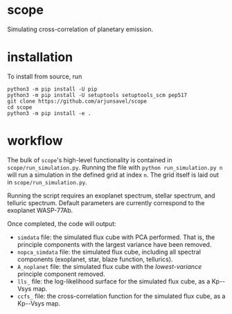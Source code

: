 # scope
Simulating cross-correlation of planetary emission.

# installation
To install from source, run
```
python3 -m pip install -U pip
python3 -m pip install -U setuptools setuptools_scm pep517
git clone https://github.com/arjunsavel/scope
cd scope
python3 -m pip install -e .
```

# workflow
The bulk of `scope`'s high-level functionality is contained in `scope/run_simulation.py`.
Running the file with `python run_simulation.py n` will run a simulation in the defined grid at index `n`. 
The grid itself is laid out in `scope/run_simulation.py`.

Running the script requires an exoplanet spectrum, stellar spectrum, and telluric spectrum.
Default parameters are currently correspond to the exoplanet WASP-77Ab.

Once completed, the code will output:
- `simdata` file: the simulated flux cube with PCA performed. That is, the principle components with the largest variance have been removed.
- `nopca_simdata` file: the simulated flux cube, including all spectral components (exoplanet, star, blaze function, tellurics).
- `A_noplanet` file: the simulated flux cube with the *lowest-variance* principle component removed.
- `lls_` file: the log-likelihood surface for the simulated flux cube, as a Kp--Vsys map.
- `ccfs_` file: the cross-correlation function for the simulated flux cube, as a Kp--Vsys map.
